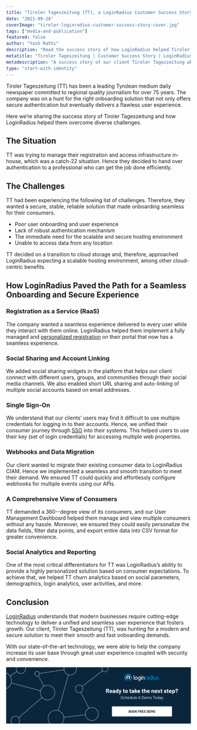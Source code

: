```yaml
---
title: "Tiroler Tageszeitung (TT), a LoginRadius Customer Success Story"
date: "2021-09-28"
coverImage: "tiroler-loginradius-customer-success-story-cover.jpg"
tags: ["media-and-publication"]
featured: false 
author: "Yash Rathi"
description: "Read the success story of how LoginRadius helped Tiroler Tageszeitung increase their user base, provide low downtime, and ensure high scalability, among other diverse challenges."
metatitle: "Tiroler Tageszeitung | Customer Success Story | LoginRadius"
metadescription: "A success story of our client Tiroler Tageszeitung whom we helped meet their smooth and fast onboarding demands, among other diverse challenges."
type: "start-with-identity"
---
```


Tiroler Tageszeitung (TT) has been a leading Tyrolean medium daily newspaper committed to regional quality journalism for over 75 years. The company was on a hunt for the right onboarding solution that not only offers secure authentication but eventually delivers a flawless user experience. 

Here we’re sharing the success story of Tiroler Tageszeitung and how LoginRadius helped them overcome diverse challenges. 


## The Situation 

TT was trying to manage their registration and access infrastructure in-house, which was a catch-22 situation. Hence they decided to hand over authentication to a professional who can get the job done efficiently. 


## The Challenges 

TT had been experiencing the following list of challenges. Therefore, they wanted a secure, stable, reliable solution that made onboarding seamless for their consumers. 



* Poor user onboarding and user experience
* Lack of robust authentication mechanism 
* The immediate need for the scalable and secure hosting environment
* Unable to access data from any location 

TT decided on a transition to cloud storage and, therefore, approached LoginRadius expecting a scalable hosting environment, among other cloud-centric benefits. 


## How LoginRadius Paved the Path for a Seamless Onboarding and Secure Experience


### Registration as a Service (RaaS) 

The company wanted a seamless experience delivered to every user while they interact with them online. LoginRadius helped them implement a fully managed and [personalized registration](https://www.loginradius.com/authentication/) on their portal that now has a seamless experience. 


### Social Sharing and Account Linking 

We added social sharing widgets in the platform that helps our client connect with different users, groups, and communities through their social media channels. We also enabled short URL sharing and auto-linking of multiple social accounts based on email addresses. 


### Single Sign-On 

We understand that our clients’ users may find it difficult to use multiple credentials for logging in to their accounts. Hence, we unified their consumer journey through [SSO](https://www.loginradius.com/single-sign-on/) into their systems. This helped users to use their key (set of login credentials) for accessing multiple web properties.


### Webhooks and Data Migration 

Our client wanted to migrate their existing consumer data to LoginRadius CIAM. Hence we implemented a seamless and smooth transition to meet their demand. We ensured TT could quickly and effortlessly configure webhooks for multiple events using our APIs. 


### A Comprehensive View of Consumers 

TT demanded a 360--degree view of its consumers, and our User Management Dashboard helped them manage and view multiple consumers without any hassle. Moreover, we ensured they could easily personalize the data fields, filter data points, and export entire data into CSV format for greater convenience. 


### Social Analytics and Reporting 

One of the most critical differentiators for TT was LoginRadius’s ability to provide a highly personalized solution based on consumer expectations. To achieve that, we helped TT churn analytics based on social parameters, demographics, login analytics, user activities, and more.


## Conclusion 

[LoginRadius](https://www.loginradius.com/) understands that modern businesses require cutting-edge technology to deliver a unified and seamless user experience that fosters growth. Our client, Tiroler Tageszeitung (TT), was hunting for a modern and secure solution to meet their smooth and fast onboarding demands. 

With our state-of-the-art technology, we were able to help the company increase its user base through great user experience coupled with security and convenience. 

[![book-a-demo-loginradius](BD-Plexicon1-1024x310-1.png)](https://www.loginradius.com/book-a-demo/)
